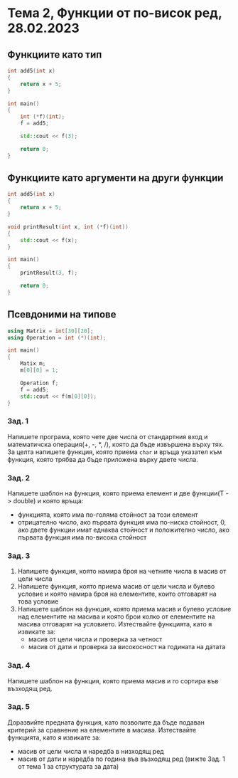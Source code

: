# Тема 2, Функции от по-висок ред, 28.02.2023

## Функциите като тип

```c++
int add5(int x)
{
    return x + 5;
}

int main()
{
    int (*f)(int);
    f = add5;

    std::cout << f(3);

    return 0;
}
```

## Функциите като аргументи на други функции

```c++
int add5(int x)
{
    return x + 5;
}

void printResult(int x, int (*f)(int))
{
    std::cout << f(x);
}

int main()
{
    printResult(3, f);

    return 0;
}
```

## Псевдоними на типове

```c++
using Matrix = int[30][20];
using Operation = int (*)(int);

int main()
{
    Matix m;
    m[0][0] = 1;

    Operation f;
    f = add5;
    std::cout << f(m[0][0]);
}
```


### Зад. 1

Напишете програма, която чете две числа от стандартния вход и математичска операция(+, -, *, /), която да бъде извършена върху тях. За целта напишете функция, която приема `char` и връща указател към функция, която трябва да бъде приложена върху двете числа.

### Зад. 2

Напишете шаблон на функция, която приема елемент и две функции(Т -> double) и която връща:

* функцията, която има по-голяма стойност за този елемент
* отрицателно число, ако първата функция има по-ниска стойност, 0, ако двете функции имат еднаква стойност и положително число, ако първата функция има по-висока стойност

### Зад. 3

1. Напишете функция, която намира броя на четните числа в масив от цели числа
2. Напишете функция, която приема масив от цели числа и булево условие и която намира броя на елементите, които отговарят на това условие
3. Напишете шаблон на функция, която приема масив и булево условие над елементите на масива и която брои колко от елементите на масива отговарят на условието. Изтествайте функцията, като я извикате за:
    * масив от цели числа и проверка за четност
    * масив от дати и проверка за високосност на годината на датата

### Зад. 4

Напишете шаблон на функция, която приема масив и го сортира във възходящ ред.

### Зад. 5

Доразвийте предната функция, като позволите да бъде подаван критерий за сравнение на елементите в масива.
Изтествайте функцията, като я извикате за:

* масив от цели числа и наредба в низходящ ред
* масив от дати и наредба по година във възходящ ред (вижте Зад. 1 от тема 1 за структурата за дата)
